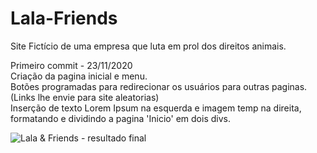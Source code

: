 # Lala-Friends
Site Fictício de uma empresa que luta em prol dos direitos animais. 

Primeiro commit - 23/11/2020 <br/>
Criação da pagina inicial e menu. <br/>
Botões programadas para redirecionar os usuários para outras paginas. (Links lhe envie para site aleatorias) <br/>
Inserção de texto Lorem Ipsum na esquerda e imagem temp na direita, formatando e dividindo a pagina 'Inicio' em dois divs. <br/> 

![Lala & Friends - resultado final](https://user-images.githubusercontent.com/73433189/100144276-5100f280-2e75-11eb-8ad5-9d7a0d7eec4b.PNG)
